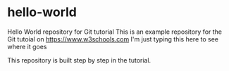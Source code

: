 # hello-world
Hello World repository for Git tutorial
This is an example repository for the Git tutoial on https://www.w3schools.com
I'm just typing this here to see where it goes

This repository is built step by step in the tutorial.